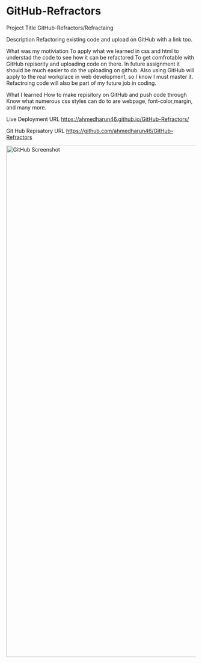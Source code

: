 # GitHub-Refractors
Project Title
 GitHub-Refractors/Refractaing
  
Description
Refactoring existing code and upload on GitHub with a link too. 

What was my motiviation
To apply what we learned in css and html to understad the code to see how it can be refactored 
To get comfrotable with GitHub repisority and uploading code on there. 
In future assignment it should be much easier to do the uploading on github.
Also using GitHub will apply to the real workplace in web development, so I know I must master it. 
 Refactroing code will also be part of my future job in coding. 

What I learned
 How to make repisitory on GitHub and push code through
 Know what numerous css styles can do to are webpage, font-color,margin, and many more.
       
 Live Deployment URL 
 https://ahmedharun46.github.io/GitHub-Refractors/
      
   Git Hub Repisatory URL
  https://github.com/ahmedharun46/GitHub-Refractors

<img width="1360" alt="GitHub Screenshot" src="https://user-images.githubusercontent.com/106023206/178400242-84e702b6-6b59-4d8d-9d91-b29f35720453.png">
